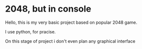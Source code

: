 # 2048, but in console

Hello, this is my very basic project based on popular 2048 game. 

I use python, for pracise. 

On this stage of project i don't even plan any graphical interface 
